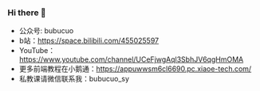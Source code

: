 ### Hi there 👋

- 公众号: bubucuo
- b站：https://space.bilibili.com/455025597
- YouTube：https://www.youtube.com/channel/UCeFjwgAql3SbhJV6qgHmOMA
- 更多前端教程在小鹅通：https://appuwwsm6cl6690.pc.xiaoe-tech.com/
- 私教课请微信联系我：bubucuo_sy


<!--
**bubucuo/bubucuo** is a ✨ _special_ ✨ repository because its `README.md` (this file) appears on your GitHub profile.

Here are some ideas to get you started:

- 🔭 I’m currently working on ...
- 🌱 I’m currently learning ...
- 👯 I’m looking to collaborate on ...
- 🤔 I’m looking for help with ...
- 💬 Ask me about ...
- 📫 How to reach me: ...
- 😄 Pronouns: ...
- ⚡ Fun fact: ...
-->
